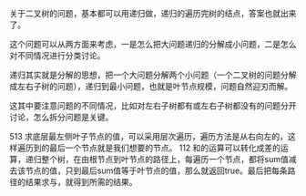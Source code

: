 关于二叉树的问题，基本都可以用递归做，递归的遍历完树的结点，答案也就出来了。

这个问题可以从两方面来考虑，一是怎么把大问题递归的分解成小问题，二是怎么对不同情况进行分类讨论。

递归其实就是分解的思想，把一个大问题分解两个小问题（一个二叉树的问题分解成左右子树的问题），递归到最小问题，也就是叶节点规模，问题自然迎刃而解。

这其中要注意问题的不同情况，比如对左右子树都有或左右子树都没有的问题分开讨论，怎么拆分问题是关键。


513 求底层最左侧叶子节点的值，可以采用层次遍历，遍历方法是从右向左的，这样遍历到的最后一个节点就是我们想要的节点。
112 和的运算可以转化成差的运算，递归整个树，在由根节点到叶节点的路径上，每遍历一个节点，都将sum值减去该节点的值，只到最后sum值等于叶节点的值，那么就返回true。最后把每条路径的结果求与，就得到所需的结果。
